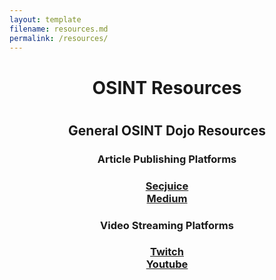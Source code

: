 ```yaml
---
layout: template
filename: resources.md
permalink: /resources/
---
```

<center>
<h1>OSINT Resources<h1>
<h2>General OSINT Dojo Resources</h2>
<h3>Article Publishing Platforms<h3>
<a href="https://www.secjuice.com/join-secjuice-writing-team/">Secjuice</a> <br>
<a href="https://about.medium.com/creators/">Medium</a><br>

<h3>Video Streaming Platforms<h3>
<a href="https://www.twitch.tv/">Twitch</a><br>
<a href="https://www.youtube.com"/>Youtube</a><br>




</center>
